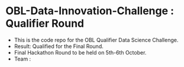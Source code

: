 # OBL-Data-Innovation-Challenge : Qualifier Round

* This is the code repo for the OBL Qualifier Data Science Challenge.
* Result: Qualified for the Final Round.
* Final Hackathon Round to be held on 5th-6th October.
* Team : 

<!--stackedit_data:
eyJoaXN0b3J5IjpbLTIxMzU5MjAwMzRdfQ==
-->